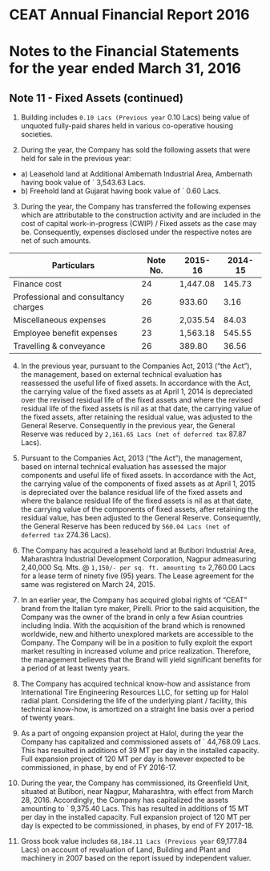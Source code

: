 # CEAT Annual Financial Report 2016

# Notes to the Financial Statements for the year ended March 31, 2016

## Note 11 - Fixed Assets (continued)

1. Building includes ` 0.10 Lacs (Previous year ` 0.10 Lacs) being value of unquoted fully-paid shares held in various co-operative housing societies.

2. During the year, the Company has sold the following assets that were held for sale in the previous year:

- a) Leasehold land at Additional Ambernath Industrial Area, Ambernath having book value of ` 3,543.63 Lacs.
- b) Freehold land at Gujarat having book value of ` 0.60 Lacs.

3. During the year, the Company has transferred the following expenses which are attributable to the construction activity and are included in the cost of capital work-in-progress (CWIP) / Fixed assets as the case may be. Consequently, expenses disclosed under the respective notes are net of such amounts.

|Particulars|Note No.|2015-16|2014-15|
|---|---|---|---|
|Finance cost|24|1,447.08|145.73|
|Professional and consultancy charges|26|933.60|3.16|
|Miscellaneous expenses|26|2,035.54|84.03|
|Employee benefit expenses|23|1,563.18|545.55|
|Travelling & conveyance|26|389.80|36.56|

4. In the previous year, pursuant to the Companies Act, 2013 (“the Act”), the management, based on external technical evaluation has reassessed the useful life of fixed assets. In accordance with the Act, the carrying value of the fixed assets as at April 1, 2014 is depreciated over the revised residual life of the fixed assets and where the revised residual life of the fixed assets is nil as at that date, the carrying value of the fixed assets, after retaining the residual value, was adjusted to the General Reserve. Consequently in the previous year, the General Reserve was reduced by ` 2,161.65 Lacs (net of deferred tax ` 87.87 Lacs).

5. Pursuant to the Companies Act, 2013 (“the Act”), the management, based on internal technical evaluation has assessed the major components and useful life of fixed assets. In accordance with the Act, the carrying value of the components of fixed assets as at April 1, 2015 is depreciated over the balance residual life of the fixed assets and where the balance residual life of the fixed assets is nil as at that date, the carrying value of the components of fixed assets, after retaining the residual value, has been adjusted to the General Reserve. Consequently, the General Reserve has been reduced by ` 560.04 Lacs (net of deferred tax ` 274.36 Lacs).

6. The Company has acquired a leasehold land at Butibori Industrial Area, Maharashtra Industrial Development Corporation, Nagpur admeasuring 2,40,000 Sq. Mts. @ ` 1,150/- per sq. ft. amounting to ` 2,760.00 Lacs for a lease term of ninety five (95) years. The Lease agreement for the same was registered on March 24, 2015.

7. In an earlier year, the Company has acquired global rights of “CEAT” brand from the Italian tyre maker, Pirelli. Prior to the said acquisition, the Company was the owner of the brand in only a few Asian countries including India. With the acquisition of the brand which is renowned worldwide, new and hitherto unexplored markets are accessible to the Company. The Company will be in a position to fully exploit the export market resulting in increased volume and price realization. Therefore, the management believes that the Brand will yield significant benefits for a period of at least twenty years.

8. The Company has acquired technical know-how and assistance from International Tire Engineering Resources LLC, for setting up for Halol radial plant. Considering the life of the underlying plant / facility, this technical know-how, is amortized on a straight line basis over a period of twenty years.

9. As a part of ongoing expansion project at Halol, during the year the Company has capitalized and commissioned assets of ` 44,768.09 Lacs. This has resulted in additions of 39 MT per day in the installed capacity. Full expansion project of 120 MT per day is however expected to be commissioned, in phase, by end of FY 2016-17.

10. During the year, the Company has commissioned, its Greenfield Unit, situated at Butibori, near Nagpur, Maharashtra, with effect from March 28, 2016. Accordingly, the Company has capitalized the assets amounting to ` 9,375.40 Lacs. This has resulted in additions of 15 MT per day in the installed capacity. Full expansion project of 120 MT per day is expected to be commissioned, in phases, by end of FY 2017-18.

11. Gross book value includes ` 68,184.11 Lacs (Previous year ` 69,177.84 Lacs) on account of revaluation of Land, Building and Plant and machinery in 2007 based on the report issued by independent valuer.